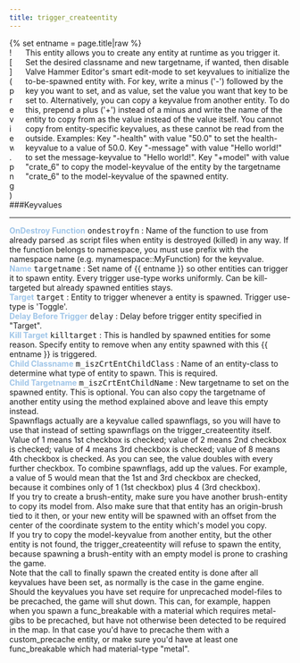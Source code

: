 ```yaml
---
title: trigger_createentity
---
```

<div>{% set entname = page.title|raw %}</div>
<div class="container previewimg">
<div class="columns">
<div class="imagepadding column col-auto" markdown="1">![](preview.png)</div>
<div class="column entityentry" markdown="1">This entity allows you to create any entity at runtime as you trigger it. Set the desired classname and new targetname, if wanted, then disable Valve Hammer Editor's smart edit-mode to set keyvalues to initialize the to-be-spawned entity with. For key, write a minus ('-') followed by the key you want to set, and as value, set the value you want that key to be set to. Alternatively, you can copy a keyvalue from another entity. To do this, prepend a plus ('+') instead of a minus and write the name of the entity to copy from as the value instead of the value itself. You cannot copy from entity-specific keyvalues, as these cannot be read from the outside. Examples: Key "-health" with value "50.0" to set the health-keyvalue to a value of 50.0. Key "-message" with value "Hello world!" to set the message-keyvalue to "Hello world!". Key "+model" with value "crate_6" to copy the model-keyvalue of the entity by the targetname "crate_6" to the model-keyvalue of the spawned entity.</div>
</div>
</div>
###Keyvalues
<hr>
<div class="entityentry" markdown="1">
<span style="color:#9fc5e8;"><b>OnDestroy Function</b></span> <kbd  class="tooltip" data-tooltip="string">ondestroyfn</kbd> :
Name of the function to use from already parsed .as script files when entity is destroyed (killed) in any way. If the function belongs to namespace, you must use prefix with the namespace name (e.g. mynamespace::MyFunction) for the keyvalue.
</div>
<div class="entityentry" markdown="1">
<span style="color:#9fc5e8;"><b>Name</b></span> <kbd  class="tooltip" data-tooltip="target_source">targetname</kbd> :
Set name of {{ entname }} so other entities can trigger it to spawn entity. Every trigger use-type works uniformly. Can be kill-targeted but already spawned entities stays.
</div>
<div class="entityentry" markdown="1">
<span style="color:#9fc5e8;"><b>Target</b></span> <kbd  class="tooltip" data-tooltip="target_destination">target</kbd> :
Entity to trigger whenever a entity is spawned. Trigger use-type is 'Toggle'.
</div>
<div class="entityentry" markdown="1">
<span style="color:#9fc5e8;"><b>Delay Before Trigger</b></span> <kbd  class="tooltip" data-tooltip="string">delay</kbd> :
Delay before trigger entity specified in "Target".
</div>
<div class="entityentry" markdown="1">
<span style="color:#9fc5e8;"><b>Kill Target</b></span> <kbd  class="tooltip" data-tooltip="target_destination">killtarget</kbd> :
This is handled by spawned entities for some reason. Specify entity to remove when any entity spawned with this {{ entname }} is triggered.
</div>
<div class="entityentry" markdown="1">
<span style="color:#9fc5e8;"><b>Child Classname</b></span> <kbd  class="tooltip" data-tooltip="string">m_iszCrtEntChildClass</kbd> :
Name of an entity-class to determine what type of entity to spawn. This is required.
</div>
<div class="entityentry" markdown="1">
<span style="color:#9fc5e8;"><b>Child Targetname</b></span> <kbd  class="tooltip" data-tooltip="string">m_iszCrtEntChildName</kbd> :
New targetname to set on the spawned entity. This is optional. You can also copy the targetname of another entity using the method explained above and leave this empty instead.
</div>
<div class="notices blue" markdown="1">Spawnflags actually are a keyvalue called spawnflags, so you will have to use that instead of setting spawnflags on the trigger_createentity itself. Value of 1 means 1st checkbox is checked; value of 2 means 2nd checkbox is checked; value of 4 means 3rd checkbox is checked; value of 8 means 4th checkbox is checked. As you can see, the value doubles with every further checkbox. To combine spawnflags, add up the values. For example, a value of 5 would mean that the 1st and 3rd checkbox are checked, because it combines only of 1 (1st checkbox) plus 4 (3rd checkbox).</div>
<div class="notices blue" markdown="1">If you try to create a brush-entity, make sure you have another brush-entity to copy its model from. Also make sure that that entity has an origin-brush tied to it then, or your new entity will be spawned with an offset from the center of the coordinate system to the entity which's model you copy.</div>
<div class="notices blue" markdown="1">If you try to copy the model-keyvalue from another entity, but the other entity is not found, the trigger_createentity will refuse to spawn the entity, because spawning a brush-entity with an empty model is prone to crashing the game.</div>
<div class="notices blue" markdown="1">Note that the call to finally spawn the created entity is done after all keyvalues have been set, as normally is the case in the game engine. Should the keyvalues you have set require for unprecached model-files to be precached, the game will shut down. This can, for example, happen when you spawn a func_breakable with a material which requires metal-gibs to be precached, but have not otherwise been detected to be required in the map. In that case you'd have to precache them with a custom_precache entity, or make sure you'd have at least one func_breakable which had material-type "metal".</div>
